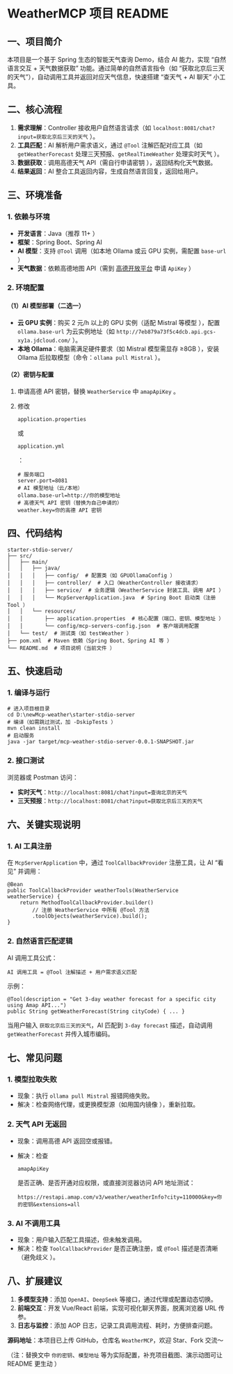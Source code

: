 # WeatherMCP 项目 README



## 一、项目简介



本项目是一个基于 Spring 生态的智能天气查询 Demo，结合 AI 能力，实现 “自然语言交互 + 天气数据获取” 功能。通过简单的自然语言指令（如 “获取北京后三天的天气”），自动调用工具并返回对应天气信息，快速搭建 “查天气 + AI 聊天” 小工具。

## 二、核心流程



1. **需求理解**：Controller 接收用户自然语言请求（如 `localhost:8081/chat?input=获取北京后三天的天气` ）。
2. **工具匹配**：AI 解析用户需求语义，通过 `@Tool` 注解匹配对应工具（如 `getWeatherForecast` 处理三天预报、`getRealTimeWeather` 处理实时天气 ）。
3. **数据获取**：调用高德天气 API（需自行申请密钥 ），返回结构化天气数据。
4. **结果返回**：AI 整合工具返回内容，生成自然语言回复，返回给用户。

## 三、环境准备



### 1. 依赖与环境



- **开发语言**：Java（推荐 11+ ）
- **框架**：Spring Boot、Spring AI
- **AI 模型**：支持 `@Tool` 调用（如本地 Ollama 或云 GPU 实例，需配置 `base-url` ）
- **天气数据**：依赖高德地图 API（需到 [高德开放平台](https://lbs.amap.com/) 申请 `ApiKey` ）

### 2. 环境配置



#### （1）AI 模型部署（二选一）



- **云 GPU 实例**：购买 2 元/h 以上的 GPU 实例（适配 Mistral 等模型 ），配置 `ollama.base-url` 为云实例地址（如 `http://7eb879a73f5c4dcb.api.gcs-xy1a.jdcloud.com/` ）。
- **本地 Ollama**：电脑需满足硬件要求（如 Mistral 模型需显存 ≥8GB ），安装 Ollama 后拉取模型（命令：`ollama pull Mistral` ）。

#### （2）密钥与配置



1. 申请高德 API 密钥，替换 `WeatherService` 中 `amapApiKey` 。

2. 修改

    

   ```
   application.properties
   ```

    

   或

    

   ```
   application.yml
   ```

    

   ：

   ```
   # 服务端口
   server.port=8081  
   # AI 模型地址（云/本地）
   ollama.base-url=http://你的模型地址  
   # 高德天气 API 密钥（替换为自己申请的）
   weather.key=你的高德 API 密钥  
   ```

   

## 四、代码结构



```
starter-stdio-server/
├── src/
│   ├── main/
│   │   ├── java/
│   │   │   ├── config/  # 配置类（如 GPUOllamaConfig ）
│   │   │   ├── controller/  # 入口（WeatherController 接收请求）
│   │   │   ├── service/  # 业务逻辑（WeatherService 封装工具、调用 API ）
│   │   │   └── McpServerApplication.java  # Spring Boot 启动类（注册 Tool ）
│   │   └── resources/  
│   │       ├── application.properties  # 核心配置（端口、密钥、模型地址 ）
│   │       └── config/mcp-servers-config.json  # 客户端调用配置  
│   └── test/  # 测试类（如 testWeather ）
├── pom.xml  # Maven 依赖（Spring Boot、Spring AI 等 ）
└── README.md  # 项目说明（当前文件 ）
```



## 五、快速启动



### 1. 编译与运行



```
# 进入项目根目录
cd D:\newMcp-weather\starter-stdio-server  
# 编译（如需跳过测试，加 -DskipTests ）
mvn clean install  
# 启动服务
java -jar target/mcp-weather-stdio-server-0.0.1-SNAPSHOT.jar  
```



### 2. 接口测试



浏览器或 Postman 访问：

- **实时天气**：`http://localhost:8081/chat?input=查询北京的天气`
- **三天预报**：`http://localhost:8081/chat?input=获取北京后三天的天气`

## 六、关键实现说明



### 1. AI 工具注册



在 `McpServerApplication` 中，通过 `ToolCallbackProvider` 注册工具，让 AI “看见” 并调用：

```
@Bean
public ToolCallbackProvider weatherTools(WeatherService weatherService) {
    return MethodToolCallbackProvider.builder()
        // 注册 WeatherService 中所有 @Tool 方法
        .toolObjects(weatherService).build();  
}
```



### 2. 自然语言匹配逻辑



AI 调用工具公式：

```
AI 调用工具 = @Tool 注解描述 + 用户需求语义匹配  
```



示例：

```
@Tool(description = "Get 3-day weather forecast for a specific city using Amap API...")
public String getWeatherForecast(String cityCode) { ... }
```



当用户输入 `获取北京后三天的天气`，AI 匹配到 `3-day forecast` 描述，自动调用 `getWeatherForecast` 并传入城市编码。

## 七、常见问题



### 1. 模型拉取失败



- 现象：执行 `ollama pull Mistral` 报错网络失败。
- 解决：检查网络代理，或更换模型源（如用国内镜像 ），重新拉取。

### 2. 天气 API 无返回



- 现象：调用高德 API 返回空或报错。

- 解决：检查

   

  ```
  amapApiKey
  ```

   

  是否正确、是否开通对应权限，或直接浏览器访问 API 地址测试：

  ```
  https://restapi.amap.com/v3/weather/weatherInfo?city=110000&key=你的密钥&extensions=all
  ```

  

### 3. AI 不调用工具



- 现象：用户输入匹配工具描述，但未触发调用。
- 解决：检查 `ToolCallbackProvider` 是否正确注册，或 `@Tool` 描述是否清晰（避免歧义 ）。

## 八、扩展建议



1. **多模型支持**：添加 `OpenAI`、`DeepSeek` 等接口，通过代理或配置动态切换。
2. **前端交互**：开发 Vue/React 前端，实现可视化聊天界面，脱离浏览器 URL 传参。
3. **日志与监控**：添加 AOP 日志，记录工具调用流程、耗时，方便排查问题。

**源码地址**：本项目已上传 GitHub，仓库名 `WeatherMCP`，欢迎 Star、Fork 交流～

（注：替换文中 `你的密钥`、`模型地址` 等为实际配置，补充项目截图、演示动图可让 README 更生动 ）

